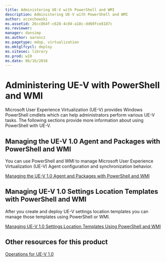 ```yaml
---
title: Administering UE-V with PowerShell and WMI
description: Administering UE-V with PowerShell and WMI
author: aczechowski
ms.assetid: 26cc864f-c628-4c04-a18c-dd60fce8187c
ms.reviewer: 
manager: dansimp
ms.author: aaroncz
ms.pagetype: mdop, virtualization
ms.mktglfcycl: deploy
ms.sitesec: library
ms.prod: w10
ms.date: 06/16/2016
---
```



# Administering UE-V with PowerShell and WMI


Microsoft User Experience Virtualization (UE-V) provides Windows PowerShell cmdlets which can help administrators perform various UE-V tasks. The following sections provide more information about using PowerShell with UE-V.

## Managing the UE-V 1.0 Agent and Packages with PowerShell and WMI


You can use PowerShell and WMI to manage Microsoft User Experience Virtualization (UE-V) Agent configuration and synchronization behavior.

[Managing the UE-V 1.0 Agent and Packages with PowerShell and WMI](managing-the-ue-v-10-agent-and-packages-with-powershell-and-wmi.md)

## Managing UE-V 1.0 Settings Location Templates with PowerShell and WMI


After you create and deploy UE-V settings location templates you can manage those templates using PowerShell or WMI.

[Managing UE-V 1.0 Settings Location Templates Using PowerShell and WMI](managing-ue-v-10-settings-location-templates-using-powershell-and-wmi.md)

## Other resources for this product


[Operations for UE-V 1.0](operations-for-ue-v-10.md)

 

 





